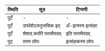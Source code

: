 | स्थिति | सूत्र | टिप्पणी |
| ----- | ------- | ------ |
| पुटँ | - | - |
| पुटँ | उपदेशेऽजनुनासिक इत् | अँ-इत्यस्य इत्संज्ञा |
| पुटँ | शेषात् कर्तरि परस्मैपदम् | इति परस्मैपदम् |
| पुट् | तस्य लोपः | इत्संज्ञकस्य लोपः |
